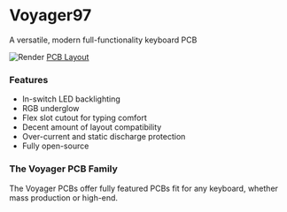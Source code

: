 # Voyager97
A versatile, modern full-functionality keyboard PCB

![Render](https://github.com/ai03-2725/Voyager97/blob/master/Render/Front.png)
[PCB Layout](http://www.keyboard-layout-editor.com/#/gists/8a6f76a9ac2c94977268a77ed8a0af57)

### Features
* In-switch LED backlighting
* RGB underglow
* Flex slot cutout for typing comfort
* Decent amount of layout compatibility
* Over-current and static discharge protection
* Fully open-source

### The Voyager PCB Family
The Voyager PCBs offer fully featured PCBs fit for any keyboard, whether mass production or high-end.
